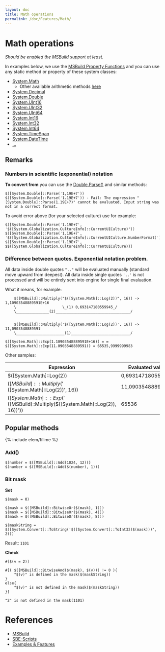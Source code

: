 ```yaml
---
layout: doc
title: Math operations
permalink: /doc/Features/Math/
---
```

# Math operations

*Should be enabled the [MSBuild](../../Scripts/MSBuild/) support at least.*

In examples below, we use the [MSBuild Property Functions](https://msdn.microsoft.com/en-us/library/vstudio/dd633440%28v=vs.120%29.aspx#BKMK_PropertyFunctions) and you can use any static method or property of these system classes:

* [System.Math](https://msdn.microsoft.com/en-us/library/system.math_methods%28v=vs.100%29.aspx)
    * Other available arithmetic methods [here](https://msdn.microsoft.com/en-us/library/dd633440.aspx?f=255&MSPPError=-2147217396#BKMK_PropertyFunctions)
* [System.Decimal](https://msdn.microsoft.com/en-us/library/system.decimal_methods%28v=vs.100%29.aspx)
* [System.Double](https://msdn.microsoft.com/en-us/library/system.double_methods%28v=vs.100%29.aspx)
* [System.UInt16](https://msdn.microsoft.com/en-us/library/system.uint16_methods%28v=vs.100%29.aspx)
* [System.UInt32](https://msdn.microsoft.com/en-us/library/system.uint32_methods%28v=vs.100%29.aspx)
* [System.UInt64](https://msdn.microsoft.com/en-us/library/system.uint64_methods%28v=vs.100%29.aspx)
* [System.Int16](https://msdn.microsoft.com/en-us/library/system.int16_methods%28v=vs.100%29.aspx)
* [System.Int32](https://msdn.microsoft.com/en-us/library/system.int32_methods%28v=vs.100%29.aspx)
* [System.Int64](https://msdn.microsoft.com/en-us/library/system.int64_methods%28v=vs.100%29.aspx)
* [System.TimeSpan](https://msdn.microsoft.com/en-us/library/system.timespan_methods%28v=vs.100%29.aspx)
* [System.DateTime](https://msdn.microsoft.com/en-us/library/system.datetime_methods%28v=vs.100%29.aspx)
* [...](https://msdn.microsoft.com/en-us/library/vstudio/dd633440%28v=vs.120%29.aspx#BKMK_Static)

## Remarks

### Numbers in scientific (exponential) notation

**To convert from** you can use the [Double.Parse()](https://msdn.microsoft.com/en-us/library/system.double.parse.aspx) and similar methods:

```{{site.msblang}}
$([System.Double]::Parse('1,19E+7'))
$([System.Double]::Parse('1.19E+7')) - Fail: The expression "[System.Double]::Parse(1.19E+7)" cannot be evaluated. Input string was not in a correct format.
```

To avoid error above (for your selected culture) use for example:

```{{site.msblang}}
$([System.Double]::Parse('1.19E+7', '$([System.Globalization.CultureInfo]::CurrentUICulture)'))
$([System.Double]::Parse('1.19E+7', '$([System.Globalization.CultureInfo]::CurrentUICulture.NumberFormat)'))
$([System.Double]::Parse('1.19E+7', $$([System.Globalization.CultureInfo]::CurrentUICulture)))
```

### Difference between quotes. Exponential notation problem.

All data inside double quotes `".."` will be evaluated manually (standard move upward from deepest).
All data inside single quotes `'..'` is not processed and will be entirely sent into engine for single final evaluation.

What it means, for example:

```{{site.msblang}}
    $([MSBuild]::Multiply("$([System.Math]::Log(2))", 16)) -> 1,10903548889591E+16
    \                     \_(1) 0,693147180559945_/
    \_______________(2)__________________________________/


    $([MSBuild]::Multiply('$([System.Math]::Log(2))', 16)) -> 11,0903548889591
    \______________________(1)___________________________/

$([System.Math]::Exp(1.10903548889591E+16)) = ∞ 
$([System.Math]::Exp(11.0903548889591)) = 65535,9999999983
```

Other samples:

Expression                                                                    | Evaluated value
------------------------------------------------------------------------------|------
$([System.Math]::Log(2))                                                      | 0,693147180559945
$([MSBuild]::Multiply('$([System.Math]::Log(2))', 16))                        | 11,0903548889591
$([System.Math]::Exp('$([MSBuild]::Multiply($([System.Math]::Log(2)), 16))')) | 65536

## Popular methods

{% include elem/fillme %}

### Add()

```{{site.msblang}}
$(number = $([MSBuild]::Add(1024, 12)))
$(number = $([MSBuild]::Add($(number), 1)))
``` 

### Bit mask

**Set**

```{{site.msblang}}
$(mask = 0)

$(mask = $([MSBuild]::BitwiseOr($(mask), 1)))
$(mask = $([MSBuild]::BitwiseOr($(mask), 4)))
$(mask = $([MSBuild]::BitwiseOr($(mask), 8)))

$(maskString = $([System.Convert]::ToString('$([System.Convert]::ToInt32($(mask)))', 2)))
```

Result: `1101`

**Check**

```{{site.sbelang}}
#[$(v = 2)]

#[( $([MSBuild]::BitwiseAnd($(mask), $(v))) != 0 ){ 
    "$(v)" is defined in the mask($(maskString)) 
}
else{ 
    "$(v)" is not defined in the mask($(maskString))
}]
```

`"2" is not defined in the mask(1101)`

# References

* [MSBuild](../../Scripts/MSBuild/)
* [SBE-Scripts](../../Scripts/SBE-Scripts/)
* [Examples & Features](../../Examples/)

